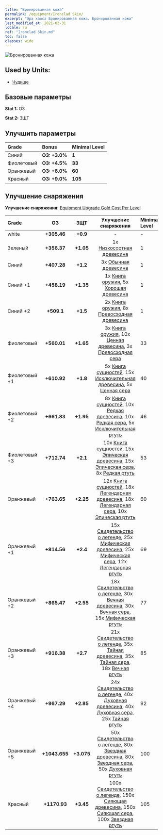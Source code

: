 ```yaml
---
title: "Бронированная кожа"
permalink: /equipment/Ironclad Skin/
excerpt: "Эра хаоса Бронированная кожа. Бронированная кожа"
last_modified_at: 2021-03-31
locale: ru
ref: "Ironclad Skin.md"
toc: false
classes: wide
---
```


  ![Бронированная кожа](/images/e/e_4072.png)

## Used by Units:

* [Чудище](/ru/units/Behemoth/) 


## Базовые параметры
 **Stat 1:** ОЗ

 **Stat 2:** ЗЩТ

## Улучшить параметры

  |     Grade    |   Bonus | Minimal Level | 
  |:-------------|:--------|:--------------| 
  | Синий | **ОЗ: +3.0%** | **1** | 
  | Фиолетовый | **ОЗ: +4.5%** | **33** | 
  | Оранжевый | **ОЗ: +6.0%** | **60** | 
  | Красный | **ОЗ: +9.0%** | **105** | 


## Улучшение снаряжения
 **Улучшение снаряжения:** [Equipment Upgrade Gold Cost Per Level](/equipment/EquipmentUpgradeCostPerLevel/) 

  |          Grade      | ОЗ | ЗЩТ | Улучшение снаряжения | Minimal Level |
  |:--------------------|:---------:|:---------:|:----------------:|:--------------|
  | white | **+305.46** | **+0.9** | - | - |
  | Зеленый | **+356.37** | **+1.05** | 1x [Низкосортная древесина](/ru/Items/mat_1/) | 1 |
  | Синий | **+407.28** | **+1.2** | 3x [Обычная древесина](/ru/Items/mat_7/) | 1 |
  | Синий +1 | **+458.19** | **+1.35** | 1x [Книга оружия](/ru/Items/mat_18/), 5x [Хорошая древесина](/ru/Items/mat_13/) | 1 |
  | Синий +2 | **+509.1** | **+1.5** | 2x [Книга оружия](/ru/Items/mat_25/), 8x [Превосходная древесина](/ru/Items/mat_20/) | 1 |
  | Фиолетовый | **+560.01** | **+1.65** | 3x [Книга оружия](/ru/Items/mat_32/), 10x [Ценная древесина](/ru/Items/mat_27/), 3x [Превосходная сера](/ru/Items/mat_22/) | 33 |
  | Фиолетовый +1 | **+610.92** | **+1.8** | 5x [Книга сущностей](/ru/Items/mat_39/), 15x [Исключительная древесина](/ru/Items/mat_34/), 5x [Ценная сера](/ru/Items/mat_29/) | 40 |
  | Фиолетовый +2 | **+661.83** | **+1.95** | 8x [Книга сущностей](/ru/Items/mat_46/), 10x [Редкая древесина](/ru/Items/mat_41/), 10x [Редкая сера](/ru/Items/mat_43/), 5x [Исключительная ртуть](/ru/Items/mat_35/) | 46 |
  | Фиолетовый +3 | **+712.74** | **+2.1** | 10x [Книга сущностей](/ru/Items/mat_53/), 15x [Эпическая древесина](/ru/Items/mat_48/), 15x [Эпическая сера](/ru/Items/mat_50/), 8x [Редкая ртуть](/ru/Items/mat_42/) | 53 |
  | Оранжевый | **+763.65** | **+2.25** | 12x [Книга сущностей](/ru/Items/mat_60/), 18x [Легендарная древесина](/ru/Items/mat_55/), 18x [Легендарная сера](/ru/Items/mat_57/), 10x [Эпическая ртуть](/ru/Items/mat_49/) | 60 |
  | Оранжевый +1 | **+814.56** | **+2.4** | 15x [Свидетельство о легенде](/ru/Items/mat_67/), 25x [Мифическая древесина](/ru/Items/mat_62/), 25x [Мифическая сера](/ru/Items/mat_64/), 12x [Легендарная ртуть](/ru/Items/mat_56/) | 69 |
  | Оранжевый +2 | **+865.47** | **+2.55** | 18x [Свидетельство о легенде](/ru/Items/mat_74/), 30x [Вечная древесина](/ru/Items/mat_69/), 30x [Вечная сера](/ru/Items/mat_71/), 15x [Мифическая ртуть](/ru/Items/mat_63/) | 77 |
  | Оранжевый +3 | **+916.38** | **+2.7** | 21x [Свидетельство о легенде](/ru/Items/mat_81/), 35x [Тайная древесина](/ru/Items/mat_76/), 35x [Тайная сера](/ru/Items/mat_78/), 18x [Вечная ртуть](/ru/Items/mat_70/) | 85 |
  | Оранжевый +4 | **+967.29** | **+2.85** | 24x [Свидетельство о легенде](/ru/Items/mat_88/), 40x [Духовная древесина](/ru/Items/mat_83/), 40x [Духовная сера](/ru/Items/mat_85/), 25x [Тайная ртуть](/ru/Items/mat_77/) | 92 |
  | Оранжевый +5 | **+1043.655** | **+3.075** | 50x [Свидетельство о легенде](/ru/Items/mat_95/), 80x [Звездная древесина](/ru/Items/mat_90/), 80x [Звездная сера](/ru/Items/mat_92/), 50x [Духовная ртуть](/ru/Items/mat_84/) | 100 |
  | Красный | **+1170.93** | **+3.45** | 100x [Свидетельство о легенде](/ru/Items/mat_102/), 150x [Сияющая древесина](/ru/Items/mat_97/), 150x [Сияющая сера](/ru/Items/mat_99/), 100x [Звездная ртуть](/ru/Items/mat_91/) | 105 |


